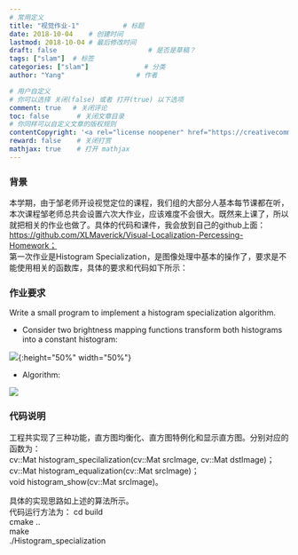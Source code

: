 ```yaml
---
# 常用定义
title: "视觉作业-1"           # 标题
date: 2018-10-04    # 创建时间
lastmod: 2018-10-04 # 最后修改时间
draft: false                       # 是否是草稿？
tags: ["slam"]  # 标签
categories: ["slam"]              # 分类
author: "Yang"                  # 作者

# 用户自定义
# 你可以选择 关闭(false) 或者 打开(true) 以下选项
comment: true   # 关闭评论
toc: false       # 关闭文章目录
# 你同样可以自定义文章的版权规则
contentCopyright: '<a rel="license noopener" href="https://creativecommons.org/licenses/by-nc-nd/4.0/" target="_blank">CC BY-NC-ND 4.0</a>'
reward: false	 # 关闭打赏
mathjax: true    # 打开 mathjax
---
```


### 背景
本学期，由于邹老师开设视觉定位的课程，我们组的大部分人基本每节课都在听，本次课程邹老师总共会设置六次大作业，应该难度不会很大。既然来上课了，所以就把相关的作业也做了。具体的代码和课件，我会放到自己的github上面：https://github.com/XLMaverick/Visual-Localization-Percessing-Homework；  
第一次作业是Histogram Specialization，是图像处理中基本的操作了，要求是不能使用相关的函数库，具体的要求和代码如下所示：  
### 作业要求
Write a small program to implement a histogram specialization algorithm.  

- Consider two brightness mapping functions transform both histograms into a constant histogram:

![](../images/Histogram-1.png){:height="50%" width="50%"}

- Algorithm:  

![](../images/Histogram-2.png) 

### 代码说明
工程共实现了三种功能，直方图均衡化、直方图特例化和显示直方图。分别对应的函数为：  
cv::Mat histogram_specilalization(cv::Mat srcImage, cv::Mat dstImage)；  
cv::Mat histogram_equalization(cv::Mat srcImage)；  
void histogram_show(cv::Mat srcImage)。

具体的实现思路如上述的算法所示。  
代码运行方法为：
cd build  
cmake ..  
make   
./Histogram_specialization